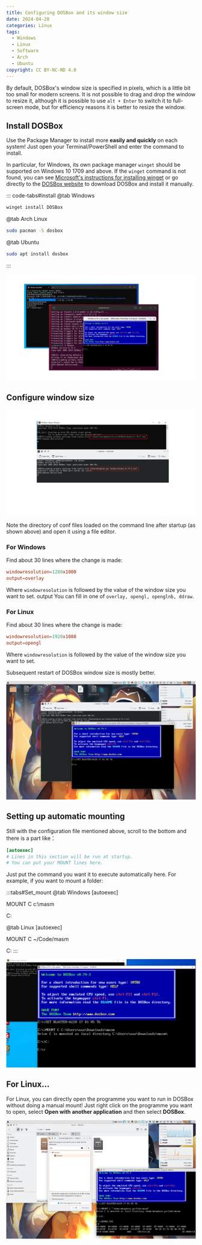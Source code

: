 ```yaml
---
title: Configuring DOSBox and its window size
date: 2024-04-28
categories: Linux
tags:
  - Windows
  - Linux
  - Software
  - Arch
  - Ubuntu
copyright: CC BY-NC-ND 4.0
---
```


By default, DOSBox's window size is specified in pixels, which is a little bit too small for modern screens. It is not possible to drag and drop the window to resize it, although it is possible to use `alt + Enter` to switch it to full-screen mode, but for efficiency reasons it is better to resize the window.

<!-- more -->

## Install DOSBox
Use the Package Manager to install more **easily and quickly** on each system! Just open your Terminal/PowerShell and enter the command to install.

In particular, for Windows, its own package manager `winget` should be supported on Windows 10 1709 and above. If the `winget` command is not found, you can see [Microsoft's instructions for installing winget](https://learn.microsoft.com/en-us/windows/package-manager/winget/) or go directly to the [DOSBox website](https://www.dosbox.com/download.php?main=1) to download DOSBox and install it manually. 

::: code-tabs#install
@tab Windows

```powershell
winget install DOSBox
```
@tab Arch Linux

```bash
sudo pacman -S dosbox
```

@tab Ubuntu

```bash
sudo apt install dosbox
```
:::

![After install](../../images/10/Win_Ubuntu_install.png)

## Configure window size

![The file path on Windows and Arch Linux](../../images/10/conf_file.png)

Note the directory of conf files loaded on the command line after startup (as shown above) and open it using a file editor.

### For Windows
Find about 30 lines where the change is made:

```conf
windowresolution=1280x1000
output=overlay
```

Where `windowresolution` is followed by the value of the window size you want to set. output You can fill in one of `overlay, opengl, openglnb, ddraw`.

### For Linux
Find about 30 lines where the change is made:

```conf
windowresolution=1920x1080
output=opengl
```

Where `windowresolution` is followed by the value of the window size you want to set.

Subsequent restart of DOSBox window size is mostly better.

![Like this](../../images/10/Big_windows.png)

## Setting up automatic mounting
Still with the configuration file mentioned above, scroll to the bottom and there is a part like：

```conf
[autoexec]
# Lines in this section will be run at startup.
# You can put your MOUNT lines here.
```

Just put the command you want it to execute automatically here. For example, if you want to mount a folder:

:::tabs#Set_mount
@tab Windows
[autoexec]

MOUNT C c:\masm

C:

@tab Linux
[autoexec]

MOUNT C ~/Code/masm

C:
:::

![It's automatically mounted on startup](../../images/10/Mount_at_start.png)

## For Linux...
For Linux, you can directly open the programme you want to run in DOSBox without doing a manual mount! Just right click on the programme you want to open, select **Open with another application** and then select **DOSBox**.

![I didn't realise this until I looked at the official docs either...](../../images/10/Open_in_Linux.png)